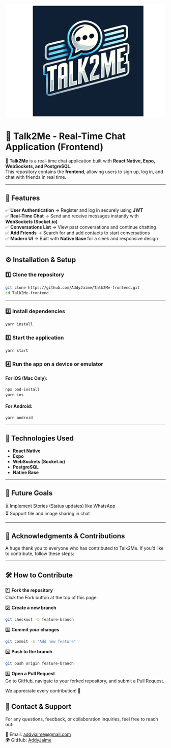 <p align="center">
  <img src="https://github.com/AddyJaime/Talk2Me-frontend/blob/main/Talk2Me/src/assets/images/Talk2me-logo.png?raw=true" alt="" width="500"/>
</p>

# 📱 Talk2Me - Real-Time Chat Application (Frontend)

🚀 **Talk2Me** is a real-time chat application built with **React Native, Expo, WebSockets, and PostgreSQL**.  
This repository contains the **frontend**, allowing users to sign up, log in, and chat with friends in real time.

---

## 📌 Features

✅ **User Authentication** → Register and log in securely using **JWT**  
✅ **Real-Time Chat** → Send and receive messages instantly with **WebSockets (Socket.io)**  
✅ **Conversations List** → View past conversations and continue chatting  
✅ **Add Friends** → Search for and add contacts to start conversations  
✅ **Modern UI** → Built with **Native Base** for a sleek and responsive design

---

## ⚙️ Installation & Setup

### **1️⃣ Clone the repository**

```sh
git clone https://github.com/AddyJaime/Talk2Me-frontend.git
cd Talk2Me-frontend
```

---

### **2️⃣ Install dependencies**

```sh
yarn install
```

### **3️⃣ Start the application**

```sh
yarn start
```

### **4️⃣ Run the app on a device or emulator**

#### For iOS (Mac Only):

```sh
npx pod-install
yarn ios
```

#### For Android:

```sh
yarn android
```

---

## 🔗 Technologies Used

- **React Native**
- **Expo**
- **WebSockets (Socket.io)**
- **PostgreSQL**
- **Native Base**

---

## 🚀 Future Goals

⏳ Implement Stories (Status updates) like WhatsApp  
⏳ Support file and image sharing in chat

---

## 🤝 Acknowledgments & Contributions

A huge thank you to everyone who has contributed to Talk2Me.
If you’d like to contribute, follow these steps:

---

## 🛠️ How to Contribute

1️⃣ **Fork the repository**  
Click the Fork button at the top of this page.

2️⃣ **Create a new branch**

```sh
git checkout -b feature-branch
```

3️⃣ **Commit your changes**

```sh
git commit -m "Add new feature"
```

4️⃣ **Push to the branch**

```sh
git push origin feature-branch
```

5️⃣ **Open a Pull Request**  
Go to GitHub, navigate to your forked repository, and submit a Pull Request.

We appreciate every contribution! 🚀

## 📧 Contact & Support

For any questions, feedback, or collaboration inquiries, feel free to reach out:

📧 Email: addyjaime@gmail.com  
🌍 GitHub: [AddyJaime](https://github.com/AddyJaime)

##
